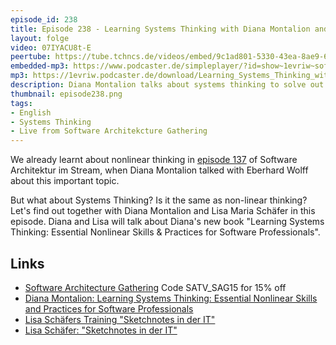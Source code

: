 ```yaml
---
episode_id: 238
title: Episode 238 - Learning Systems Thinking with Diana Montalion and Lisa Schäfer
layout: folge
video: 07IYACU8t-E
peertube: https://tube.tchncs.de/videos/embed/9c1ad801-5330-43ea-8ae9-65d96914f173
embedded-mp3: https://www.podcaster.de/simpleplayer/?id=show~1evriw~software-architektur-im-stream~pod-c2457e6aed37353b134f86b608&v=1731017511
mp3: https://1evriw.podcaster.de/download/Learning_Systems_Thinking_with_Diana_Montalion_and_Lisa_Moritz.mp3
description: Diana Montalion talks about systems thinking to solve out often systemic challenges.
thumbnail: episode238.png
tags:
- English
- Systems Thinking
- Live from Software Architekcture Gathering
---
```


We already learnt about nonlinear thinking in [episode
137](/2022/10/07/folge137.html) of Software Architektur im Stream,
when Diana Montalion talked with Eberhard Wolff about this important
topic.

But what about Systems Thinking? Is it the same as non-linear
thinking? Let's find out together with Diana Montalion and Lisa Maria
Schäfer in this episode.  Diana and Lisa will talk about Diana's new
book "Learning Systems Thinking: Essential Nonlinear Skills &
Practices for Software Professionals".


## Links

* [Software Architecture
  Gathering](https://conferences.isaqb.org/software-architecture-gathering/)
  Code SATV_SAG15 for 15% off
* [Diana Montalion: Learning Systems Thinking: Essential Nonlinear Skills and Practices for Software Professionals](https://amzn.to/4egWSJ7)
* [Lisa Schäfers Training "Sketchnotes in der IT"](https://www.socreatory.com/de/trainings/sketchnotes) 
* [Lisa Schäfer: "Sketchnotes in der IT"](https://amzn.to/4fDOXqA)
